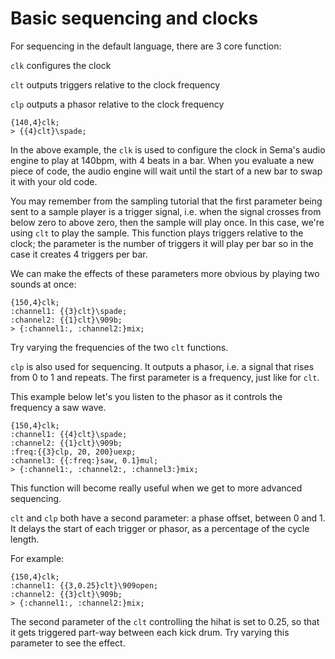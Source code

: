 # Basic sequencing and clocks

For sequencing in the default language, there are 3 core function:

```clk``` configures the clock

```clt``` outputs triggers relative to the clock frequency

```clp``` outputs a phasor relative to the clock frequency


```
{140,4}clk;
> {{4}clt}\spade;
```

In the above example, the ```clk``` is used to configure the clock in Sema's audio engine to play at 140bpm, with 4 beats in a bar.  When you evaluate a new piece of code, the audio engine will wait until the start of a new bar to swap it with your old code.

You may remember from the sampling tutorial that the first parameter being sent to a sample player is a trigger signal, i.e. when the signal crosses from below zero to above zero, then the sample will play once.  In this case, we're using ```clt``` to play the sample. This function plays triggers relative to the clock; the parameter is the number of triggers it will play per bar so in the case it creates 4 triggers per bar.

We can make the effects of these parameters more obvious by playing two sounds at once:

```
{150,4}clk;
:channel1: {{3}clt}\spade;
:channel2: {{1}clt}\909b;
> {:channel1:, :channel2:}mix;
```

Try varying the frequencies of the two ```clt``` functions.

```clp``` is also used for sequencing.  It outputs a phasor, i.e. a signal that rises from 0 to 1 and repeats.   The first parameter is a frequency, just like for ```clt```.

This example below let's you listen to the phasor as it controls the frequency a saw wave.

```
{150,4}clk;
:channel1: {{4}clt}\spade;
:channel2: {{1}clt}\909b;
:freq:{{3}clp, 20, 200}uexp;
:channel3: {{:freq:}saw, 0.1}mul;
> {:channel1:, :channel2:, :channel3:}mix;
```

This function will become really useful when we get to more advanced sequencing.


```clt``` and ```clp``` both have a second parameter: a phase offset, between 0 and 1. It delays the start of each trigger or phasor, as a percentage of the cycle length.

For example:

```
{150,4}clk;
:channel1: {{3,0.25}clt}\909open;
:channel2: {{3}clt}\909b;
> {:channel1:, :channel2:}mix;
```

The second parameter of the ```clt``` controlling the hihat is set to 0.25, so that it gets triggered part-way between each kick drum. Try varying this parameter to see the effect.
